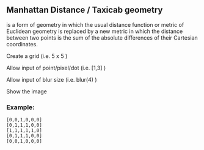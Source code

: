 ## Manhattan Distance / Taxicab geometry 
is a form of geometry in which the usual distance function or metric of Euclidean geometry is replaced by a new metric in which the distance between two points is the sum of the absolute differences of their Cartesian coordinates. 

Create a grid (i.e. 5 x 5 )

Allow input of point/pixel/dot (i.e. [1,3] )

Allow input of blur size (i.e. blur(4) )

Show the image

### Example:

```
[0,0,1,0,0,0]
[0,1,1,1,0,0]
[1,1,1,1,1,0]
[0,1,1,1,0,0]
[0,0,1,0,0,0]
```
